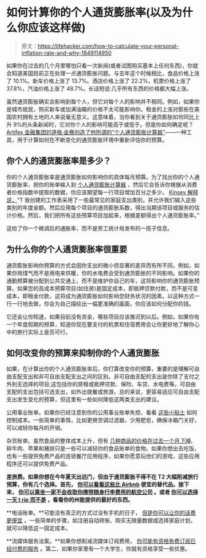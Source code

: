 # 如何计算你的个人通货膨胀率(以及为什么你应该这样做)

> 原文：<https://lifehacker.com/how-to-calculate-your-personal-inflation-rate-and-why-1849114950>

如果你在过去的几个月里哪怕只看一次新闻(或者试图购买基本上任何东西)，你就会知道美国目前正在处理一点通货膨胀问题。与去年这个时候相比，食品价格上涨了 10.1%。新车价格上涨了 13.7%。酒店价格上涨了 22.2%，机票价格上涨了 37.8%，汽油价格上涨了 48.7%。长话短说:几乎所有东西的价格都大幅上涨。



虽然通货膨胀确实会影响到每个人，但它对每个人的影响并不相同。例如，如果你是城市居民，购买新车或加满油箱的价格不太可能影响你。租金的上涨对那些在美国农村拥有土地的人来说毫无意义。这意味着，当你看到关于通货膨胀如何同比上升 9%的头条新闻时，它对你个人的影响可能高于或低于。但是你如何确定呢？[Artifex 金融集团的道格·金赛创造了他所谓的“个人通货膨胀计算器”](https://www.kiplinger.com/personal-finance/inflation/604823/what-is-your-personal-inflation-rate)——一种工具，用于计算如何在不断变化的通货膨胀环境中重新评估你的预算。

## 你个人的通货膨胀率是多少？

你的个人通货膨胀率是通货膨胀如何影响你的具体每月预算。为了找出你的个人通货膨胀率，把你的账单输入到 [个人通货膨胀计算器](https://info.artifexfinancial.com/personal-inflation-rate) ，然后它会告诉你根据从消费者价格指数中提取的数据，你应该期望每一行项目增加百分之多少。 [Kinsey 解释说，](https://www.kiplinger.com/personal-finance/inflation/604823/what-is-your-personal-inflation-rate)“T 我创建的工作表采用了一些最常见的家庭支出类别，并允许我们输入这些类别的年度金额。然后应用每个项目的通货膨胀系数，得出当期该项目或服务的估计价格。然后，我们把所有这些预算项目加起来，根据差额得出个人通货膨胀率。”

这给了你一个微调后的通胀率，而不是劳工统计局发布的一揽子信息。

## 为什么你的个人通货膨胀率很重要

通货膨胀影响你预算的方式会因你支出的微小但显著的差异而有所不同。例如，如果你用煤气而不是用电来供暖，你的水电费会受到通货膨胀的不同影响。如果你的通勤预算被分配到公共交通上，而不是维护你自己的车，这将影响你的通货膨胀预算。如果您的高成本预算项目(如住房)是固定成本，即抵押贷款付款，而不是可变成本，即租金付款，这将成为通货膨胀如何影响您财务状况的因素。以这种方式一行一行地去做，你会为自己描绘出一幅更准确的画面，你应该如何分配你的钱。

它还会让你知道，如果目前没有资金，哪些项目应该推迟到以后。例如，如果你有一个年度假期的预算，知道你现在要支付的机票和住宿费用会让你更好地了解你心中的旅行实际上是否可行。

## 如何改变你的预算来抑制你的个人通货膨胀

如果，在计算出你的个人通货膨胀率后，你打算改变你的预算，重要的是理解可自由支配支出和非可自由支配支出之间的区别。非可自由支配的支出是你除了支付之外别无选择的项目;这包括你的房租或抵押贷款、保险、车贷、水电费等。可自由支配的支出包括可选支出，如外出就餐或旅游。总的来说，更容易适应可自由支配支出发生变化的预算，但这里有一些如何降低这两类支出的建议。

公用事业账单。如果你已经注意到你的公用事业账单失控，看看 [这些小贴士](https://lifehacker.com/all-the-ways-you-could-be-saving-money-on-your-energy-b-1849028593) 如何控制成本。一些简单的事情，比如更换空调过滤器，少用肥皂，确保冰箱门关好，可以减轻你每月的开销。

杂货账单。虽然食品的整体成本上升，但有 [几种商品的价格在过去一个月*下降*](https://lifehacker.com/these-food-prices-actually-went-down-this-month-1849046356)。碎牛肉、苹果和猪排只是一些可以减轻你的食品账单的食物。如果你想出去吃饭，也有一些提供免费产品的连锁餐厅应用程序，如果你愿意玩他们的游戏，这些应用程序还可以提供免费产品。

**差旅费。如果你想在今年夏天出远门，但由于通货膨胀不得不在 T2 大幅削减旅行预算，你有几个选择。首先， [你可以看看这些比 Airbnb](https://lifehacker.com/the-best-vacation-rental-alternatives-to-airbnb-1849088885) 便宜的替代品。接下来， [你可以乘坐一家不会收取你携带随身行李费用的航空公司](https://lifehacker.com/these-airlines-let-you-carry-on-for-free-1849106506) 。或者 [你可以选择一天 t rip 而不是](https://lifehacker.com/50-of-the-cheapest-day-trips-to-take-across-the-us-1849058582) ，看看你的州能提供的最好的东西。**

**电话账单。**可能没有真正的方式过没有手机的日子， [但是你可以让你的话费更便宜](https://lifehacker.com/the-easiest-ways-to-cut-down-your-cell-phone-bill-1849014104) 。一些简单的步骤，如注册自动转账、购买无限量数据或选择家庭计划，就可以降低这一固定成本。

**流媒体服务法案。**如果你想削减流媒体订阅费用， [你可能有资格免费订阅已经付费的服务](https://lifehacker.com/why-now-is-the-time-to-reassess-your-streaming-service-1848844490) 。第二，如果你家里有一个大学生，你就有资格享受一些优惠。